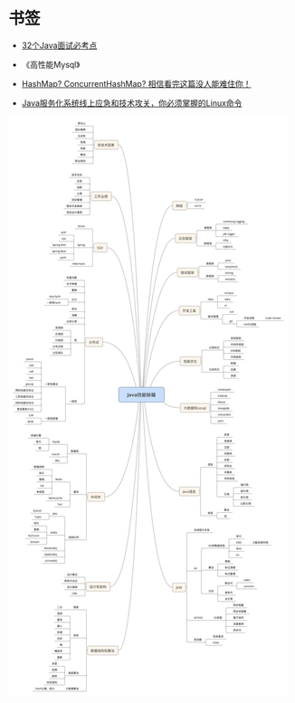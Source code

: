 # 书签

* [32个Java面试必考点](https://kaiwu.lagou.com/course/courseInfo.htm?courseId=1&sid=3-App_kaiwu_course-0&checkCode=44baf9e7-8fad-4912-83b2-d5e5bd62d887&verify=d4a265b32c7897f257ed4e66892da52a&lagoufrom=noapp)

* 《高性能Mysql》

* [HashMap? ConcurrentHashMap? 相信看完这篇没人能难住你！](https://mp.weixin.qq.com/s/DTzd3jdtnnveffL-zcpmyg)

* [Java服务化系统线上应急和技术攻关，你必须掌握的Linux命令](https://www.jianshu.com/p/6fc923ceb722)


<img src="assets/java-map.jpg" />